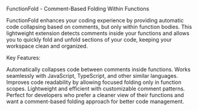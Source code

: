 FunctionFold - Comment-Based Folding Within Functions

FunctionFold enhances your coding experience by providing automatic code collapsing based on comments, but only within function bodies. This lightweight extension detects comments inside your functions and allows you to quickly fold and unfold sections of your code, keeping your workspace clean and organized.

Key Features:

Automatically collapses code between comments inside functions.
Works seamlessly with JavaScript, TypeScript, and other similar languages.
Improves code readability by allowing focused folding only in function scopes.
Lightweight and efficient with customizable comment patterns.
Perfect for developers who prefer a cleaner view of their functions and want a comment-based folding approach for better code management.